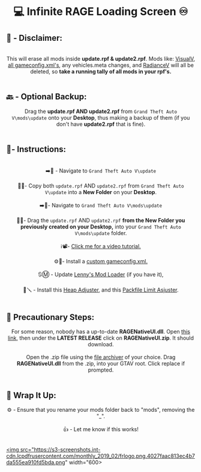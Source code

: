 <h1 align="center">💻  Infinite RAGE Loading Screen  ♾️</h1>

## 🔔 - Disclaimer:
<p align="center">
<br>
This will erase all mods inside <b>update.rpf & update2.rpf</b>. Mods like: <a href="https://www.gta5-mods.com/misc/visualv">VisualV</a>, <a href="https://www.gta5-mods.com/misc/gta-5-gameconfig-300-cars">all gameconfig.xml's</a>, any vehicles.meta changes, and <a href="https://www.lcpdfr.com/downloads/gta5mods/datafile/9357-radiance-v/">RadianceV</a> will all be deleted, so <b>take a running tally of all mods in your rpf's.</b>
<br>
<br>
</p>

## 🔙 - Optional Backup:

<p align="center">
Drag the <b>update.rpf AND update2.rpf</b> from <code>Grand Theft Auto V\mods\update</code> onto your <b>Desktop</b>, thus making a backup of them (if you don't have <b>update2.rpf</b> that is fine).
<br>
<br>
</p>

## 📃- Instructions:

<p align="center">
<br>
➡️📂 - Navigate to <code>Grand Theft Auto V\update</code>
<br>
<br>
📜👥- Copy both <code>update.rpf</code> AND <code>update2.rpf</code> from <code>Grand Theft Auto V\update</code> into a <b>New Folder</b> on your <b>Desktop</b>.
<br>
<br>
➡️📂- Navigate to <code>Grand Theft Auto V\mods\update</code>
<br>
<br>
🔁📂- Drag the <code>update.rpf</code> AND <code>update2.rpf</code> <b>from the New Folder you previously created on your Desktop,</b> into your <code>Grand Theft Auto V\mods\update</code> folder.
<br>
<br>
ℹ️📽️- <a href="https://i.darkvypr.com/replacing-update-rpf.mp4">Click me for a video tutorial.</a>
<br>
<br>
⚙️📝- Install a <a href="https://www.gta5-mods.com/misc/gta-5-gameconfig-300-cars">custom gameconfig.xml.</a>
<br>
<br>
🔃Ⓜ️ - Update <a href="https://www.lcpdfr.com/downloads/gta5mods/misc/25437-lennys-mod-loader/">Lenny's Mod Loader</a> (if you have it),
<br>
<br>
📜🪛 - Install this <a href="https://www.gta5-mods.com/tools/heapadjuster">Heap Adjuster</a>, and this <a href="https://www.gta5-mods.com/tools/packfile-limit-adjuster">Packfile Limit Asjuster</a>.
<br>
<br>
</p>

## 🧩 Precautionary Steps:

<p align="center">
For some reason, nobody has a up-to-date <b>RAGENativeUI.dll</b>. Open <a href="https://github.com/alexguirre/RAGENativeUI/releases">this link</a>, then under the <b>LATEST RELEASE</b> click on <b>RAGENativeUI.zip</b>. It should download.
<br>
<br>
Open the .zip file using the <a href="https://en.wikipedia.org/wiki/File_archiver">file archiver</a> of your choice. Drag <b>RAGENativeUI.dll</b> from the .zip, into your GTAV root. Click replace if prompted.
<br>
<br>
</p>

## 🎁 Wrap It Up:

<p align="center">
⚙️ - Ensure that you rename your mods folder back to "mods", removing the "_".
<br>
<br>
👍 - Let me know if this works!
<br>
<br>
</p>

<a href="https://www.lcpdfr.com/profile/449994-darkvypr/"><img src="https://s3-screenshots.int-cdn.lcpdfrusercontent.com/monthly_2019_02/frlogo.png.4027faac813ec4b7da555ea910fd5bda.png" width="600></a>

